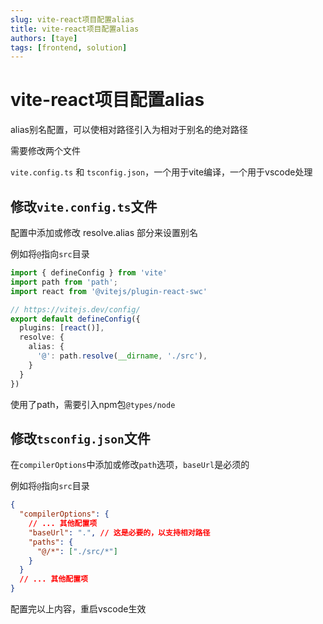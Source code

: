 ```yaml
---
slug: vite-react项目配置alias
title: vite-react项目配置alias
authors: [taye]
tags: [frontend, solution]
---
```

# vite-react项目配置alias

alias别名配置，可以使相对路径引入为相对于别名的绝对路径

需要修改两个文件

`vite.config.ts` 和 `tsconfig.json`，一个用于vite编译，一个用于vscode处理

## 修改`vite.config.ts`文件

配置中添加或修改 resolve.alias 部分来设置别名

例如将`@`指向`src`目录

```typescript
import { defineConfig } from 'vite'
import path from 'path';
import react from '@vitejs/plugin-react-swc'

// https://vitejs.dev/config/
export default defineConfig({
  plugins: [react()],
  resolve: {
    alias: {
      '@': path.resolve(__dirname, './src'),
    }
  }
})
```

使用了path，需要引入npm包`@types/node`

## 修改`tsconfig.json`文件

在`compilerOptions`中添加或修改`path`选项，`baseUrl`是必须的

例如将`@`指向`src`目录

```json
{
  "compilerOptions": {
    // ... 其他配置项
    "baseUrl": ".", // 这是必要的，以支持相对路径
    "paths": {
      "@/*": ["./src/*"]
    }
  }
  // ... 其他配置项
}

```

配置完以上内容，重启vscode生效
